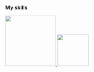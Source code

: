 <h3>My skills</h3>
<div>
  <a href="https://github.com/colasnaudi">
  <img height="160em" src="https://github-readme-stats.vercel.app/api?username=colasnaudi&show_icons=true&theme=vue-dark&include_all_commits=true&count_private=true"/>
  <img height="100em" src="https://github-readme-stats.vercel.app/api/top-langs/?username=colasnaudi&layout=compact&langs_count=7&theme=vue-dark"/>
</div>

<div>
</div>
